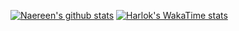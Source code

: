 [![Naereen's github stats](https://github-readme-stats.vercel.app/api?username=Dou-D&theme=blue-green)](https://github.com/anuraghazra/github-readme-stats) [![Harlok's WakaTime stats](https://github-readme-stats.vercel.app/api/wakatime?username=ffflabs)](https://github.com/anuraghazra/github-readme-stats)
